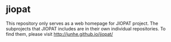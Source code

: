 jiopat
======

This repository only serves as a web homepage for JIOPAT project. The subprojects that JIOPAT includes are in their own individual repositories.
To find them, please visit http://junhe.github.io/jiopat/
